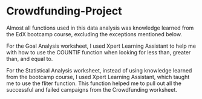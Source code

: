 # Crowdfunding-Project
Almost all functions used in this data analysis was knowledge learned from the EdX bootcamp course, excluding the exceptions mentioned below. 

For the Goal Analysis worksheet, I used Xpert Learning Assistant to help me with how to use the COUNTIF function when looking for less than, greater than, and equal to. 

For the Statistical Analysis worksheet, instead of using knowledge learned from the bootcamp course, I used Xpert Learning Assistant, which taught me to use the fliter function. This function helped me to pull out all the successful and failed campaigns from the Crowdfunding worksheet.
